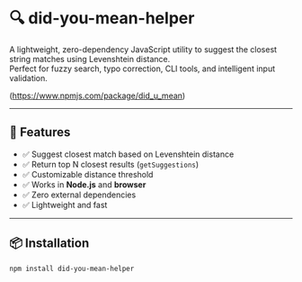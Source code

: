 # 🔍 did-you-mean-helper

A lightweight, zero-dependency JavaScript utility to suggest the closest string matches using Levenshtein distance.  
Perfect for fuzzy search, typo correction, CLI tools, and intelligent input validation.

(https://www.npmjs.com/package/did_u_mean)

---

## 🚀 Features

- ✅ Suggest closest match based on Levenshtein distance
- ✅ Return top N closest results (`getSuggestions`)
- ✅ Customizable distance threshold
- ✅ Works in **Node.js** and **browser**
- ✅ Zero external dependencies
- ✅ Lightweight and fast

---

## 📦 Installation

```bash
npm install did-you-mean-helper
